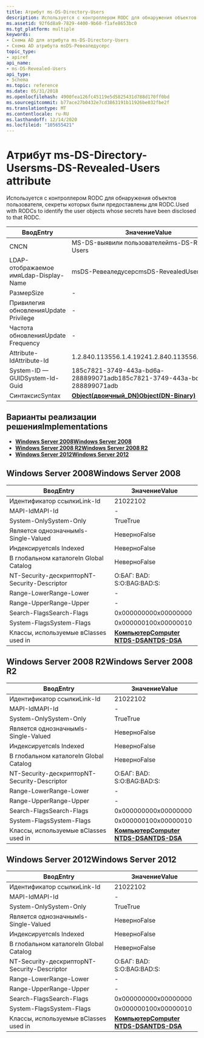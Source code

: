 ```yaml
---
title: Атрибут ms-DS-Directory-Users
description: Используется с контроллером RODC для обнаружения объектов пользователя, секреты которых были предоставлены для RODC.
ms.assetid: 92f6d8a9-7829-4400-9b60-f1afe8653bc0
ms.tgt_platform: multiple
keywords:
- Схема AD для атрибута ms-DS-Directory-Users
- Схема AD атрибута msDS-Ревеаледусерс
topic_type:
- apiref
api_name:
- ms-DS-Revealed-Users
api_type:
- Schema
ms.topic: reference
ms.date: 05/31/2018
ms.openlocfilehash: 4900fea126fc45119e5d5825431d788d170ff0bd
ms.sourcegitcommit: b77ace27b0432e7cd3863191b11926be032fbe2f
ms.translationtype: MT
ms.contentlocale: ru-RU
ms.lasthandoff: 12/14/2020
ms.locfileid: "105655421"
---
```

# <a name="ms-ds-revealed-users-attribute"></a><span data-ttu-id="fdd75-105">Атрибут ms-DS-Directory-Users</span><span class="sxs-lookup"><span data-stu-id="fdd75-105">ms-DS-Revealed-Users attribute</span></span>

<span data-ttu-id="fdd75-106">Используется с контроллером RODC для обнаружения объектов пользователя, секреты которых были предоставлены для RODC.</span><span class="sxs-lookup"><span data-stu-id="fdd75-106">Used with RODCs to identify the user objects whose secrets have been disclosed to that RODC.</span></span>



| <span data-ttu-id="fdd75-107">Ввод</span><span class="sxs-lookup"><span data-stu-id="fdd75-107">Entry</span></span> | <span data-ttu-id="fdd75-108">Значение</span><span class="sxs-lookup"><span data-stu-id="fdd75-108">Value</span></span> |
|-------------------|-------------------------------------------------|
| <span data-ttu-id="fdd75-109">CN</span><span class="sxs-lookup"><span data-stu-id="fdd75-109">CN</span></span>                | <span data-ttu-id="fdd75-110">MS-DS-выявили пользователей</span><span class="sxs-lookup"><span data-stu-id="fdd75-110">ms-DS-Revealed-Users</span></span>                            |
| <span data-ttu-id="fdd75-111">LDAP-отображаемое имя</span><span class="sxs-lookup"><span data-stu-id="fdd75-111">Ldap-Display-Name</span></span> | <span data-ttu-id="fdd75-112">msDS-Ревеаледусерс</span><span class="sxs-lookup"><span data-stu-id="fdd75-112">msDS-RevealedUsers</span></span>                              |
| <span data-ttu-id="fdd75-113">Размер</span><span class="sxs-lookup"><span data-stu-id="fdd75-113">Size</span></span>              | \-                                              |
| <span data-ttu-id="fdd75-114">Привилегия обновления</span><span class="sxs-lookup"><span data-stu-id="fdd75-114">Update Privilege</span></span>  | \-                                              |
| <span data-ttu-id="fdd75-115">Частота обновления</span><span class="sxs-lookup"><span data-stu-id="fdd75-115">Update Frequency</span></span>  | \-                                              |
| <span data-ttu-id="fdd75-116">Attribute-Id</span><span class="sxs-lookup"><span data-stu-id="fdd75-116">Attribute-Id</span></span>      | <span data-ttu-id="fdd75-117">1.2.840.113556.1.4.1924</span><span class="sxs-lookup"><span data-stu-id="fdd75-117">1.2.840.113556.1.4.1924</span></span>                         |
| <span data-ttu-id="fdd75-118">System-ID — GUID</span><span class="sxs-lookup"><span data-stu-id="fdd75-118">System-Id-Guid</span></span>    | <span data-ttu-id="fdd75-119">185c7821-3749-443a-bd6a-288899071adb</span><span class="sxs-lookup"><span data-stu-id="fdd75-119">185c7821-3749-443a-bd6a-288899071adb</span></span>            |
| <span data-ttu-id="fdd75-120">Синтаксис</span><span class="sxs-lookup"><span data-stu-id="fdd75-120">Syntax</span></span>            | [<span data-ttu-id="fdd75-121">**Object(двоичный_DN)**</span><span class="sxs-lookup"><span data-stu-id="fdd75-121">**Object(DN-Binary)**</span></span>](s-object-dn-binary.md) |



## <a name="implementations"></a><span data-ttu-id="fdd75-122">Варианты реализации решения</span><span class="sxs-lookup"><span data-stu-id="fdd75-122">Implementations</span></span>

-   [<span data-ttu-id="fdd75-123">**Windows Server 2008**</span><span class="sxs-lookup"><span data-stu-id="fdd75-123">**Windows Server 2008**</span></span>](#windows-server-2008)
-   [<span data-ttu-id="fdd75-124">**Windows Server 2008 R2**</span><span class="sxs-lookup"><span data-stu-id="fdd75-124">**Windows Server 2008 R2**</span></span>](#windows-server-2008-r2)
-   [<span data-ttu-id="fdd75-125">**Windows Server 2012**</span><span class="sxs-lookup"><span data-stu-id="fdd75-125">**Windows Server 2012**</span></span>](#windows-server-2012)

## <a name="windows-server-2008"></a><span data-ttu-id="fdd75-126">Windows Server 2008</span><span class="sxs-lookup"><span data-stu-id="fdd75-126">Windows Server 2008</span></span>



| <span data-ttu-id="fdd75-127">Ввод</span><span class="sxs-lookup"><span data-stu-id="fdd75-127">Entry</span></span> | <span data-ttu-id="fdd75-128">Значение</span><span class="sxs-lookup"><span data-stu-id="fdd75-128">Value</span></span> |
|------------------------|------------------------------------------------------------------------------------|
| <span data-ttu-id="fdd75-129">Идентификатор ссылки</span><span class="sxs-lookup"><span data-stu-id="fdd75-129">Link-Id</span></span>                | <span data-ttu-id="fdd75-130">2102</span><span class="sxs-lookup"><span data-stu-id="fdd75-130">2102</span></span>                                                                               |
| <span data-ttu-id="fdd75-131">MAPI-Id</span><span class="sxs-lookup"><span data-stu-id="fdd75-131">MAPI-Id</span></span>                | \-                                                                                 |
| <span data-ttu-id="fdd75-132">System-Only</span><span class="sxs-lookup"><span data-stu-id="fdd75-132">System-Only</span></span>            | <span data-ttu-id="fdd75-133">True</span><span class="sxs-lookup"><span data-stu-id="fdd75-133">True</span></span>                                                                               |
| <span data-ttu-id="fdd75-134">Является однозначным</span><span class="sxs-lookup"><span data-stu-id="fdd75-134">Is-Single-Valued</span></span>       | <span data-ttu-id="fdd75-135">Неверно</span><span class="sxs-lookup"><span data-stu-id="fdd75-135">False</span></span>                                                                              |
| <span data-ttu-id="fdd75-136">Индексируется</span><span class="sxs-lookup"><span data-stu-id="fdd75-136">Is Indexed</span></span>             | <span data-ttu-id="fdd75-137">Неверно</span><span class="sxs-lookup"><span data-stu-id="fdd75-137">False</span></span>                                                                              |
| <span data-ttu-id="fdd75-138">В глобальном каталоге</span><span class="sxs-lookup"><span data-stu-id="fdd75-138">In Global Catalog</span></span>      | <span data-ttu-id="fdd75-139">Неверно</span><span class="sxs-lookup"><span data-stu-id="fdd75-139">False</span></span>                                                                              |
| <span data-ttu-id="fdd75-140">NT-Security-дескриптор</span><span class="sxs-lookup"><span data-stu-id="fdd75-140">NT-Security-Descriptor</span></span> | <span data-ttu-id="fdd75-141">О:БАГ: BAD: S:</span><span class="sxs-lookup"><span data-stu-id="fdd75-141">O:BAG:BAD:S:</span></span>                                                                       |
| <span data-ttu-id="fdd75-142">Range-Lower</span><span class="sxs-lookup"><span data-stu-id="fdd75-142">Range-Lower</span></span>            | \-                                                                                 |
| <span data-ttu-id="fdd75-143">Range-Upper</span><span class="sxs-lookup"><span data-stu-id="fdd75-143">Range-Upper</span></span>            | \-                                                                                 |
| <span data-ttu-id="fdd75-144">Search-Flags</span><span class="sxs-lookup"><span data-stu-id="fdd75-144">Search-Flags</span></span>           | <span data-ttu-id="fdd75-145">0x00000000</span><span class="sxs-lookup"><span data-stu-id="fdd75-145">0x00000000</span></span>                                                                         |
| <span data-ttu-id="fdd75-146">System-Flags</span><span class="sxs-lookup"><span data-stu-id="fdd75-146">System-Flags</span></span>           | <span data-ttu-id="fdd75-147">0x00000010</span><span class="sxs-lookup"><span data-stu-id="fdd75-147">0x00000010</span></span>                                                                         |
| <span data-ttu-id="fdd75-148">Классы, используемые в</span><span class="sxs-lookup"><span data-stu-id="fdd75-148">Classes used in</span></span>        | [<span data-ttu-id="fdd75-149">**Компьютер**</span><span class="sxs-lookup"><span data-stu-id="fdd75-149">**Computer**</span></span>](c-computer.md)<br/> [<span data-ttu-id="fdd75-150">**NTDS-DSA**</span><span class="sxs-lookup"><span data-stu-id="fdd75-150">**NTDS-DSA**</span></span>](c-ntdsdsa.md)<br/> |



## <a name="windows-server-2008-r2"></a><span data-ttu-id="fdd75-151">Windows Server 2008 R2</span><span class="sxs-lookup"><span data-stu-id="fdd75-151">Windows Server 2008 R2</span></span>



| <span data-ttu-id="fdd75-152">Ввод</span><span class="sxs-lookup"><span data-stu-id="fdd75-152">Entry</span></span> | <span data-ttu-id="fdd75-153">Значение</span><span class="sxs-lookup"><span data-stu-id="fdd75-153">Value</span></span> |
|------------------------|------------------------------------------------------------------------------------|
| <span data-ttu-id="fdd75-154">Идентификатор ссылки</span><span class="sxs-lookup"><span data-stu-id="fdd75-154">Link-Id</span></span>                | <span data-ttu-id="fdd75-155">2102</span><span class="sxs-lookup"><span data-stu-id="fdd75-155">2102</span></span>                                                                               |
| <span data-ttu-id="fdd75-156">MAPI-Id</span><span class="sxs-lookup"><span data-stu-id="fdd75-156">MAPI-Id</span></span>                | \-                                                                                 |
| <span data-ttu-id="fdd75-157">System-Only</span><span class="sxs-lookup"><span data-stu-id="fdd75-157">System-Only</span></span>            | <span data-ttu-id="fdd75-158">True</span><span class="sxs-lookup"><span data-stu-id="fdd75-158">True</span></span>                                                                               |
| <span data-ttu-id="fdd75-159">Является однозначным</span><span class="sxs-lookup"><span data-stu-id="fdd75-159">Is-Single-Valued</span></span>       | <span data-ttu-id="fdd75-160">Неверно</span><span class="sxs-lookup"><span data-stu-id="fdd75-160">False</span></span>                                                                              |
| <span data-ttu-id="fdd75-161">Индексируется</span><span class="sxs-lookup"><span data-stu-id="fdd75-161">Is Indexed</span></span>             | <span data-ttu-id="fdd75-162">Неверно</span><span class="sxs-lookup"><span data-stu-id="fdd75-162">False</span></span>                                                                              |
| <span data-ttu-id="fdd75-163">В глобальном каталоге</span><span class="sxs-lookup"><span data-stu-id="fdd75-163">In Global Catalog</span></span>      | <span data-ttu-id="fdd75-164">Неверно</span><span class="sxs-lookup"><span data-stu-id="fdd75-164">False</span></span>                                                                              |
| <span data-ttu-id="fdd75-165">NT-Security-дескриптор</span><span class="sxs-lookup"><span data-stu-id="fdd75-165">NT-Security-Descriptor</span></span> | <span data-ttu-id="fdd75-166">О:БАГ: BAD: S:</span><span class="sxs-lookup"><span data-stu-id="fdd75-166">O:BAG:BAD:S:</span></span>                                                                       |
| <span data-ttu-id="fdd75-167">Range-Lower</span><span class="sxs-lookup"><span data-stu-id="fdd75-167">Range-Lower</span></span>            | \-                                                                                 |
| <span data-ttu-id="fdd75-168">Range-Upper</span><span class="sxs-lookup"><span data-stu-id="fdd75-168">Range-Upper</span></span>            | \-                                                                                 |
| <span data-ttu-id="fdd75-169">Search-Flags</span><span class="sxs-lookup"><span data-stu-id="fdd75-169">Search-Flags</span></span>           | <span data-ttu-id="fdd75-170">0x00000000</span><span class="sxs-lookup"><span data-stu-id="fdd75-170">0x00000000</span></span>                                                                         |
| <span data-ttu-id="fdd75-171">System-Flags</span><span class="sxs-lookup"><span data-stu-id="fdd75-171">System-Flags</span></span>           | <span data-ttu-id="fdd75-172">0x00000010</span><span class="sxs-lookup"><span data-stu-id="fdd75-172">0x00000010</span></span>                                                                         |
| <span data-ttu-id="fdd75-173">Классы, используемые в</span><span class="sxs-lookup"><span data-stu-id="fdd75-173">Classes used in</span></span>        | [<span data-ttu-id="fdd75-174">**Компьютер**</span><span class="sxs-lookup"><span data-stu-id="fdd75-174">**Computer**</span></span>](c-computer.md)<br/> [<span data-ttu-id="fdd75-175">**NTDS-DSA**</span><span class="sxs-lookup"><span data-stu-id="fdd75-175">**NTDS-DSA**</span></span>](c-ntdsdsa.md)<br/> |



## <a name="windows-server-2012"></a><span data-ttu-id="fdd75-176">Windows Server 2012</span><span class="sxs-lookup"><span data-stu-id="fdd75-176">Windows Server 2012</span></span>



| <span data-ttu-id="fdd75-177">Ввод</span><span class="sxs-lookup"><span data-stu-id="fdd75-177">Entry</span></span> | <span data-ttu-id="fdd75-178">Значение</span><span class="sxs-lookup"><span data-stu-id="fdd75-178">Value</span></span> |
|------------------------|------------------------------------------------------------------------------------|
| <span data-ttu-id="fdd75-179">Идентификатор ссылки</span><span class="sxs-lookup"><span data-stu-id="fdd75-179">Link-Id</span></span>                | <span data-ttu-id="fdd75-180">2102</span><span class="sxs-lookup"><span data-stu-id="fdd75-180">2102</span></span>                                                                               |
| <span data-ttu-id="fdd75-181">MAPI-Id</span><span class="sxs-lookup"><span data-stu-id="fdd75-181">MAPI-Id</span></span>                | \-                                                                                 |
| <span data-ttu-id="fdd75-182">System-Only</span><span class="sxs-lookup"><span data-stu-id="fdd75-182">System-Only</span></span>            | <span data-ttu-id="fdd75-183">True</span><span class="sxs-lookup"><span data-stu-id="fdd75-183">True</span></span>                                                                               |
| <span data-ttu-id="fdd75-184">Является однозначным</span><span class="sxs-lookup"><span data-stu-id="fdd75-184">Is-Single-Valued</span></span>       | <span data-ttu-id="fdd75-185">Неверно</span><span class="sxs-lookup"><span data-stu-id="fdd75-185">False</span></span>                                                                              |
| <span data-ttu-id="fdd75-186">Индексируется</span><span class="sxs-lookup"><span data-stu-id="fdd75-186">Is Indexed</span></span>             | <span data-ttu-id="fdd75-187">Неверно</span><span class="sxs-lookup"><span data-stu-id="fdd75-187">False</span></span>                                                                              |
| <span data-ttu-id="fdd75-188">В глобальном каталоге</span><span class="sxs-lookup"><span data-stu-id="fdd75-188">In Global Catalog</span></span>      | <span data-ttu-id="fdd75-189">Неверно</span><span class="sxs-lookup"><span data-stu-id="fdd75-189">False</span></span>                                                                              |
| <span data-ttu-id="fdd75-190">NT-Security-дескриптор</span><span class="sxs-lookup"><span data-stu-id="fdd75-190">NT-Security-Descriptor</span></span> | <span data-ttu-id="fdd75-191">О:БАГ: BAD: S:</span><span class="sxs-lookup"><span data-stu-id="fdd75-191">O:BAG:BAD:S:</span></span>                                                                       |
| <span data-ttu-id="fdd75-192">Range-Lower</span><span class="sxs-lookup"><span data-stu-id="fdd75-192">Range-Lower</span></span>            | \-                                                                                 |
| <span data-ttu-id="fdd75-193">Range-Upper</span><span class="sxs-lookup"><span data-stu-id="fdd75-193">Range-Upper</span></span>            | \-                                                                                 |
| <span data-ttu-id="fdd75-194">Search-Flags</span><span class="sxs-lookup"><span data-stu-id="fdd75-194">Search-Flags</span></span>           | <span data-ttu-id="fdd75-195">0x00000000</span><span class="sxs-lookup"><span data-stu-id="fdd75-195">0x00000000</span></span>                                                                         |
| <span data-ttu-id="fdd75-196">System-Flags</span><span class="sxs-lookup"><span data-stu-id="fdd75-196">System-Flags</span></span>           | <span data-ttu-id="fdd75-197">0x00000010</span><span class="sxs-lookup"><span data-stu-id="fdd75-197">0x00000010</span></span>                                                                         |
| <span data-ttu-id="fdd75-198">Классы, используемые в</span><span class="sxs-lookup"><span data-stu-id="fdd75-198">Classes used in</span></span>        | [<span data-ttu-id="fdd75-199">**Компьютер**</span><span class="sxs-lookup"><span data-stu-id="fdd75-199">**Computer**</span></span>](c-computer.md)<br/> [<span data-ttu-id="fdd75-200">**NTDS-DSA**</span><span class="sxs-lookup"><span data-stu-id="fdd75-200">**NTDS-DSA**</span></span>](c-ntdsdsa.md)<br/> |



 

 





